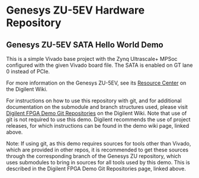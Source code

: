 # Genesys ZU-5EV Hardware Repository

## Genesys ZU-5EV SATA Hello World Demo

This is a simple Vivado base project with the Zynq Ultrascale+ MPSoc configured with the given Vivado board file. The SATA is enabled on GT lane 0 instead of PCIe.

For more information on the Genesys ZU-5EV, see its [Resource Center](https://reference.digilentinc.com/programmable-logic/genesys-zu/start) on the Digilent Wiki. 

For instructions on how to use this repository with git, and for additional documentation on the submodule and branch structures used, please visit [Digilent FPGA Demo Git Repositories](https://reference.digilentinc.com/reference/programmable-logic/documents/git) on the Digilent Wiki. Note that use of git is not required to use this demo. Digilent recommends the use of project releases, for which instructions can be found in the demo wiki page, linked above.

Note: If using git, as this demo requires sources for tools other than Vivado, which are provided in other repos, it is recommended to get these sources through the corresponding branch of the  Genesys ZU repository, which uses submodules to bring in sources for all tools used by this demo. This is described in the Digilent FPGA Demo Git Repositories page, linked above.
